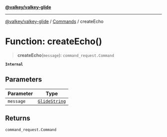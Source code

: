 [**@valkey/valkey-glide**](../../README.md)

***

[@valkey/valkey-glide](../../modules.md) / [Commands](../README.md) / createEcho

# Function: createEcho()

> **createEcho**(`message`): `command_request.Command`

**`Internal`**

## Parameters

| Parameter | Type |
| ------ | ------ |
| `message` | [`GlideString`](../../BaseClient/type-aliases/GlideString.md) |

## Returns

`command_request.Command`
